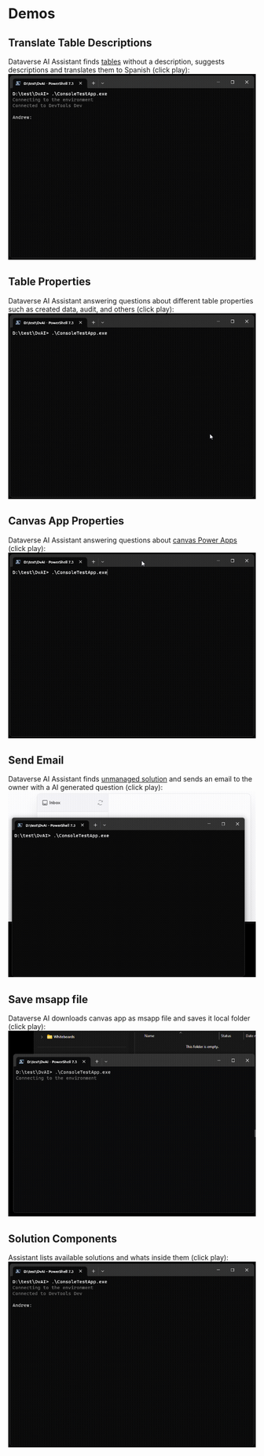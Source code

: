 # Demos

## Translate Table Descriptions

Dataverse AI Assistant finds [tables](https://learn.microsoft.com/en-us/power-apps/maker/data-platform/entity-overview) without a description, suggests descriptions and translates them to Spanish (click play):
![Translate Table Descriptions](assets/images/TranslateDescriptions.gif)

## Table Properties

Dataverse AI Assistant answering questions about different table properties such as created data, audit, and others (click play):
![Table Properties](assets/images/UnmanagedTables.gif)

## Canvas App Properties

Dataverse AI Assistant answering questions about [canvas Power Apps](https://learn.microsoft.com/en-us/power-apps/maker/canvas-apps/getting-started) (click play):
![Canvas App](assets/images/CanvasProperties.gif)

## Send Email

Dataverse AI Assistant finds [unmanaged solution](https://learn.microsoft.com/en-us/power-platform/alm/solution-concepts-alm#managed-and-unmanaged-solutions) 
and sends an email to the owner with a AI generated question (click play):
![Send Email](assets/images/SendEmail.gif)

## Save msapp file

Dataverse AI downloads canvas app as msapp file and saves it local folder (click play):
![Send Email](assets/images/SaveMsapp.gif)

## Solution Components

Assistant lists available solutions and whats inside them (click play):
![Send Email](assets/images/SolutionComponents.gif)

